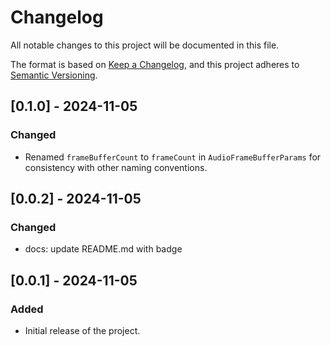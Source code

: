 # Changelog

All notable changes to this project will be documented in this file.

The format is based on [Keep a Changelog](https://keepachangelog.com/en/1.0.0/), and this project adheres to [Semantic Versioning](https://semver.org/spec/v2.0.0.html).

## [0.1.0] - 2024-11-05

### Changed

- Renamed `frameBufferCount` to `frameCount` in `AudioFrameBufferParams` for consistency with other naming conventions.

## [0.0.2] - 2024-11-05

### Changed

- docs: update README.md with badge

## [0.0.1] - 2024-11-05

### Added

- Initial release of the project.
